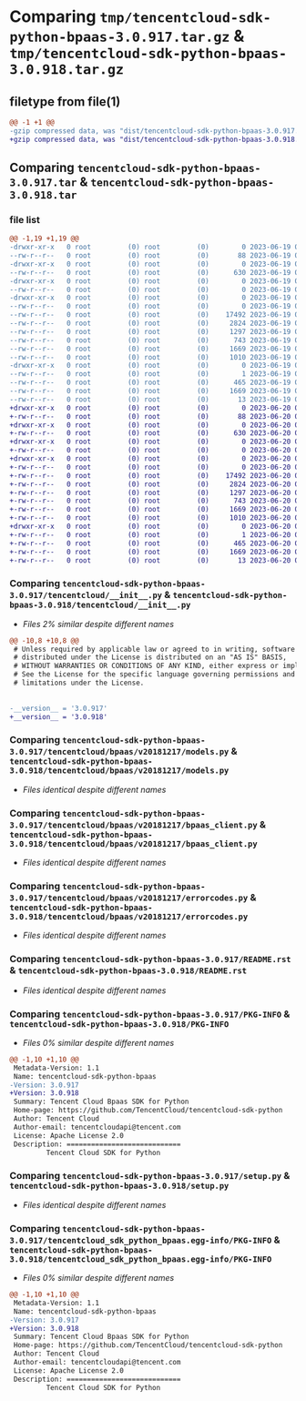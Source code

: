 # Comparing `tmp/tencentcloud-sdk-python-bpaas-3.0.917.tar.gz` & `tmp/tencentcloud-sdk-python-bpaas-3.0.918.tar.gz`

## filetype from file(1)

```diff
@@ -1 +1 @@
-gzip compressed data, was "dist/tencentcloud-sdk-python-bpaas-3.0.917.tar", last modified: Mon Jun 19 00:19:08 2023, max compression
+gzip compressed data, was "dist/tencentcloud-sdk-python-bpaas-3.0.918.tar", last modified: Tue Jun 20 02:34:14 2023, max compression
```

## Comparing `tencentcloud-sdk-python-bpaas-3.0.917.tar` & `tencentcloud-sdk-python-bpaas-3.0.918.tar`

### file list

```diff
@@ -1,19 +1,19 @@
-drwxr-xr-x   0 root         (0) root         (0)        0 2023-06-19 00:19:08.000000 tencentcloud-sdk-python-bpaas-3.0.917/
--rw-r--r--   0 root         (0) root         (0)       88 2023-06-19 00:19:08.000000 tencentcloud-sdk-python-bpaas-3.0.917/setup.cfg
-drwxr-xr-x   0 root         (0) root         (0)        0 2023-06-19 00:19:08.000000 tencentcloud-sdk-python-bpaas-3.0.917/tencentcloud/
--rw-r--r--   0 root         (0) root         (0)      630 2023-06-19 00:19:08.000000 tencentcloud-sdk-python-bpaas-3.0.917/tencentcloud/__init__.py
-drwxr-xr-x   0 root         (0) root         (0)        0 2023-06-19 00:19:08.000000 tencentcloud-sdk-python-bpaas-3.0.917/tencentcloud/bpaas/
--rw-r--r--   0 root         (0) root         (0)        0 2023-06-19 00:19:08.000000 tencentcloud-sdk-python-bpaas-3.0.917/tencentcloud/bpaas/__init__.py
-drwxr-xr-x   0 root         (0) root         (0)        0 2023-06-19 00:19:08.000000 tencentcloud-sdk-python-bpaas-3.0.917/tencentcloud/bpaas/v20181217/
--rw-r--r--   0 root         (0) root         (0)        0 2023-06-19 00:19:08.000000 tencentcloud-sdk-python-bpaas-3.0.917/tencentcloud/bpaas/v20181217/__init__.py
--rw-r--r--   0 root         (0) root         (0)    17492 2023-06-19 00:19:08.000000 tencentcloud-sdk-python-bpaas-3.0.917/tencentcloud/bpaas/v20181217/models.py
--rw-r--r--   0 root         (0) root         (0)     2824 2023-06-19 00:19:08.000000 tencentcloud-sdk-python-bpaas-3.0.917/tencentcloud/bpaas/v20181217/bpaas_client.py
--rw-r--r--   0 root         (0) root         (0)     1297 2023-06-19 00:19:08.000000 tencentcloud-sdk-python-bpaas-3.0.917/tencentcloud/bpaas/v20181217/errorcodes.py
--rw-r--r--   0 root         (0) root         (0)      743 2023-06-19 00:19:08.000000 tencentcloud-sdk-python-bpaas-3.0.917/README.rst
--rw-r--r--   0 root         (0) root         (0)     1669 2023-06-19 00:19:08.000000 tencentcloud-sdk-python-bpaas-3.0.917/PKG-INFO
--rw-r--r--   0 root         (0) root         (0)     1010 2023-06-19 00:19:08.000000 tencentcloud-sdk-python-bpaas-3.0.917/setup.py
-drwxr-xr-x   0 root         (0) root         (0)        0 2023-06-19 00:19:08.000000 tencentcloud-sdk-python-bpaas-3.0.917/tencentcloud_sdk_python_bpaas.egg-info/
--rw-r--r--   0 root         (0) root         (0)        1 2023-06-19 00:19:08.000000 tencentcloud-sdk-python-bpaas-3.0.917/tencentcloud_sdk_python_bpaas.egg-info/dependency_links.txt
--rw-r--r--   0 root         (0) root         (0)      465 2023-06-19 00:19:08.000000 tencentcloud-sdk-python-bpaas-3.0.917/tencentcloud_sdk_python_bpaas.egg-info/SOURCES.txt
--rw-r--r--   0 root         (0) root         (0)     1669 2023-06-19 00:19:08.000000 tencentcloud-sdk-python-bpaas-3.0.917/tencentcloud_sdk_python_bpaas.egg-info/PKG-INFO
--rw-r--r--   0 root         (0) root         (0)       13 2023-06-19 00:19:08.000000 tencentcloud-sdk-python-bpaas-3.0.917/tencentcloud_sdk_python_bpaas.egg-info/top_level.txt
+drwxr-xr-x   0 root         (0) root         (0)        0 2023-06-20 02:34:14.000000 tencentcloud-sdk-python-bpaas-3.0.918/
+-rw-r--r--   0 root         (0) root         (0)       88 2023-06-20 02:34:14.000000 tencentcloud-sdk-python-bpaas-3.0.918/setup.cfg
+drwxr-xr-x   0 root         (0) root         (0)        0 2023-06-20 02:34:14.000000 tencentcloud-sdk-python-bpaas-3.0.918/tencentcloud/
+-rw-r--r--   0 root         (0) root         (0)      630 2023-06-20 02:34:14.000000 tencentcloud-sdk-python-bpaas-3.0.918/tencentcloud/__init__.py
+drwxr-xr-x   0 root         (0) root         (0)        0 2023-06-20 02:34:14.000000 tencentcloud-sdk-python-bpaas-3.0.918/tencentcloud/bpaas/
+-rw-r--r--   0 root         (0) root         (0)        0 2023-06-20 02:34:14.000000 tencentcloud-sdk-python-bpaas-3.0.918/tencentcloud/bpaas/__init__.py
+drwxr-xr-x   0 root         (0) root         (0)        0 2023-06-20 02:34:14.000000 tencentcloud-sdk-python-bpaas-3.0.918/tencentcloud/bpaas/v20181217/
+-rw-r--r--   0 root         (0) root         (0)        0 2023-06-20 02:34:14.000000 tencentcloud-sdk-python-bpaas-3.0.918/tencentcloud/bpaas/v20181217/__init__.py
+-rw-r--r--   0 root         (0) root         (0)    17492 2023-06-20 02:34:14.000000 tencentcloud-sdk-python-bpaas-3.0.918/tencentcloud/bpaas/v20181217/models.py
+-rw-r--r--   0 root         (0) root         (0)     2824 2023-06-20 02:34:14.000000 tencentcloud-sdk-python-bpaas-3.0.918/tencentcloud/bpaas/v20181217/bpaas_client.py
+-rw-r--r--   0 root         (0) root         (0)     1297 2023-06-20 02:34:14.000000 tencentcloud-sdk-python-bpaas-3.0.918/tencentcloud/bpaas/v20181217/errorcodes.py
+-rw-r--r--   0 root         (0) root         (0)      743 2023-06-20 02:34:14.000000 tencentcloud-sdk-python-bpaas-3.0.918/README.rst
+-rw-r--r--   0 root         (0) root         (0)     1669 2023-06-20 02:34:14.000000 tencentcloud-sdk-python-bpaas-3.0.918/PKG-INFO
+-rw-r--r--   0 root         (0) root         (0)     1010 2023-06-20 02:34:14.000000 tencentcloud-sdk-python-bpaas-3.0.918/setup.py
+drwxr-xr-x   0 root         (0) root         (0)        0 2023-06-20 02:34:14.000000 tencentcloud-sdk-python-bpaas-3.0.918/tencentcloud_sdk_python_bpaas.egg-info/
+-rw-r--r--   0 root         (0) root         (0)        1 2023-06-20 02:34:14.000000 tencentcloud-sdk-python-bpaas-3.0.918/tencentcloud_sdk_python_bpaas.egg-info/dependency_links.txt
+-rw-r--r--   0 root         (0) root         (0)      465 2023-06-20 02:34:14.000000 tencentcloud-sdk-python-bpaas-3.0.918/tencentcloud_sdk_python_bpaas.egg-info/SOURCES.txt
+-rw-r--r--   0 root         (0) root         (0)     1669 2023-06-20 02:34:14.000000 tencentcloud-sdk-python-bpaas-3.0.918/tencentcloud_sdk_python_bpaas.egg-info/PKG-INFO
+-rw-r--r--   0 root         (0) root         (0)       13 2023-06-20 02:34:14.000000 tencentcloud-sdk-python-bpaas-3.0.918/tencentcloud_sdk_python_bpaas.egg-info/top_level.txt
```

### Comparing `tencentcloud-sdk-python-bpaas-3.0.917/tencentcloud/__init__.py` & `tencentcloud-sdk-python-bpaas-3.0.918/tencentcloud/__init__.py`

 * *Files 2% similar despite different names*

```diff
@@ -10,8 +10,8 @@
 # Unless required by applicable law or agreed to in writing, software
 # distributed under the License is distributed on an "AS IS" BASIS,
 # WITHOUT WARRANTIES OR CONDITIONS OF ANY KIND, either express or implied.
 # See the License for the specific language governing permissions and
 # limitations under the License.
 
 
-__version__ = '3.0.917'
+__version__ = '3.0.918'
```

### Comparing `tencentcloud-sdk-python-bpaas-3.0.917/tencentcloud/bpaas/v20181217/models.py` & `tencentcloud-sdk-python-bpaas-3.0.918/tencentcloud/bpaas/v20181217/models.py`

 * *Files identical despite different names*

### Comparing `tencentcloud-sdk-python-bpaas-3.0.917/tencentcloud/bpaas/v20181217/bpaas_client.py` & `tencentcloud-sdk-python-bpaas-3.0.918/tencentcloud/bpaas/v20181217/bpaas_client.py`

 * *Files identical despite different names*

### Comparing `tencentcloud-sdk-python-bpaas-3.0.917/tencentcloud/bpaas/v20181217/errorcodes.py` & `tencentcloud-sdk-python-bpaas-3.0.918/tencentcloud/bpaas/v20181217/errorcodes.py`

 * *Files identical despite different names*

### Comparing `tencentcloud-sdk-python-bpaas-3.0.917/README.rst` & `tencentcloud-sdk-python-bpaas-3.0.918/README.rst`

 * *Files identical despite different names*

### Comparing `tencentcloud-sdk-python-bpaas-3.0.917/PKG-INFO` & `tencentcloud-sdk-python-bpaas-3.0.918/PKG-INFO`

 * *Files 0% similar despite different names*

```diff
@@ -1,10 +1,10 @@
 Metadata-Version: 1.1
 Name: tencentcloud-sdk-python-bpaas
-Version: 3.0.917
+Version: 3.0.918
 Summary: Tencent Cloud Bpaas SDK for Python
 Home-page: https://github.com/TencentCloud/tencentcloud-sdk-python
 Author: Tencent Cloud
 Author-email: tencentcloudapi@tencent.com
 License: Apache License 2.0
 Description: ============================
         Tencent Cloud SDK for Python
```

### Comparing `tencentcloud-sdk-python-bpaas-3.0.917/setup.py` & `tencentcloud-sdk-python-bpaas-3.0.918/setup.py`

 * *Files identical despite different names*

### Comparing `tencentcloud-sdk-python-bpaas-3.0.917/tencentcloud_sdk_python_bpaas.egg-info/PKG-INFO` & `tencentcloud-sdk-python-bpaas-3.0.918/tencentcloud_sdk_python_bpaas.egg-info/PKG-INFO`

 * *Files 0% similar despite different names*

```diff
@@ -1,10 +1,10 @@
 Metadata-Version: 1.1
 Name: tencentcloud-sdk-python-bpaas
-Version: 3.0.917
+Version: 3.0.918
 Summary: Tencent Cloud Bpaas SDK for Python
 Home-page: https://github.com/TencentCloud/tencentcloud-sdk-python
 Author: Tencent Cloud
 Author-email: tencentcloudapi@tencent.com
 License: Apache License 2.0
 Description: ============================
         Tencent Cloud SDK for Python
```

